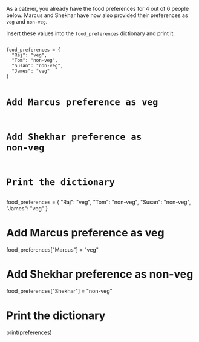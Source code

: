 As a caterer, you already have the food preferences for 4 out of 6 people below. Marcus and Shekhar have now also provided their preferences as `veg` and `non-veg`.

Insert these values into the `food_preferences` dictionary and print it.

<Editor lang="python" type="exercise">
<code>
food_preferences = {
  "Raj": "veg",
  "Tom": "non-veg",
  "Susan": "non-veg",
  "James": "veg"
}

# Add Marcus preference as veg

# Add Shekhar preference as non-veg

# Print the dictionary
</code>

<solution>
food_preferences = {
  "Raj": "veg",
  "Tom": "non-veg",
  "Susan": "non-veg",
  "James": "veg"
}

# Add Marcus preference as veg
food_preferences["Marcus"] = "veg"

# Add Shekhar preference as non-veg
food_preferences["Shekhar"] = "non-veg"

# Print the dictionary
print(preferences)
</solution>
</Editor>